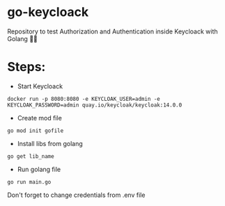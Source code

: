 # go-keycloack
Repository to test Authorization and Authentication inside Keycloack with Golang 👩‍💻

# Steps:

- Start Keycloack 
```
docker run -p 8080:8080 -e KEYCLOAK_USER=admin -e KEYCLOAK_PASSWORD=admin quay.io/keycloak/keycloak:14.0.0
```

- Create mod file 
```
go mod init gofile 
```

- Install libs from golang 
```
go get lib_name
```

- Run golang file 
```
go run main.go
```

Don't forget to change credentials from .env file
